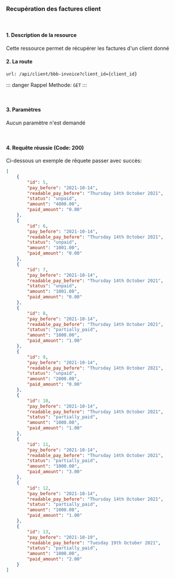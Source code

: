 <meta charset="utf-8"/>

### Recupération des factures client

<br />

#### 1. Description de la resource

Cette ressource permet de récupérer les factures d'un client donné

#### 2. La route
```
url: /api/client/bbb-invoice?client_id={client_id}
```

::: danger Rappel
Methode:  `GET`
:::

<br />

#### 3. Paramètres

Aucun paramètre n'est demandé

<br />

#### 4. Requête réussie (Code: 200)

Ci-dessous un exemple de rêquete passer avec succès:

``` JSON
[
    {
        "id": 5,
        "pay_before": "2021-10-14",
        "readable_pay_before": "Thursday 14th October 2021",
        "status": "unpaid",
        "amount": "4000.00",
        "paid_amount": "0.00"
    },
    {
        "id": 6,
        "pay_before": "2021-10-14",
        "readable_pay_before": "Thursday 14th October 2021",
        "status": "unpaid",
        "amount": "1001.00",
        "paid_amount": "0.00"
    },
    {
        "id": 7,
        "pay_before": "2021-10-14",
        "readable_pay_before": "Thursday 14th October 2021",
        "status": "unpaid",
        "amount": "1001.00",
        "paid_amount": "0.00"
    },
    {
        "id": 8,
        "pay_before": "2021-10-14",
        "readable_pay_before": "Thursday 14th October 2021",
        "status": "partially_paid",
        "amount": "1000.00",
        "paid_amount": "1.00"
    },
    {
        "id": 9,
        "pay_before": "2021-10-14",
        "readable_pay_before": "Thursday 14th October 2021",
        "status": "unpaid",
        "amount": "2000.00",
        "paid_amount": "0.00"
    },
    {
        "id": 10,
        "pay_before": "2021-10-14",
        "readable_pay_before": "Thursday 14th October 2021",
        "status": "partially_paid",
        "amount": "1000.00",
        "paid_amount": "1.00"
    },
    {
        "id": 11,
        "pay_before": "2021-10-14",
        "readable_pay_before": "Thursday 14th October 2021",
        "status": "partially_paid",
        "amount": "1000.00",
        "paid_amount": "3.00"
    },
    {
        "id": 12,
        "pay_before": "2021-10-14",
        "readable_pay_before": "Thursday 14th October 2021",
        "status": "partially_paid",
        "amount": "1000.00",
        "paid_amount": "1.00"
    },
    {
        "id": 13,
        "pay_before": "2021-10-19",
        "readable_pay_before": "Tuesday 19th October 2021",
        "status": "partially_paid",
        "amount": "1000.00",
        "paid_amount": "2.00"
    }
]
```

